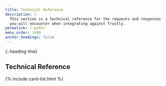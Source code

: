 ```yaml
---
title: Technical Reference
description: |
  This section is a technical reference for the requests and responses
  you will encounter when integrating against Trustly.
permalink: /:path/
menu_order: 1400
anchor_headings: false
---
```


{:.heading-line}
## Technical Reference

{% include card-list.html %}
